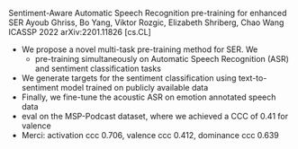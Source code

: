 Sentiment-Aware Automatic Speech Recognition pre-training for enhanced SER
Ayoub Ghriss, Bo Yang, Viktor Rozgic, Elizabeth Shriberg, Chao Wang
ICASSP 2022 arXiv:2201.11826 [cs.CL]

* We propose a novel multi-task pre-training method for SER. We
  * pre-training simultaneously on Automatic Speech Recognition (ASR) and
    sentiment classification tasks
* We generate targets for the sentiment classification using text-to-sentiment
  model trained on publicly available data
* Finally, we fine-tune the acoustic ASR on emotion annotated speech data
* eval on the MSP-Podcast dataset, where we achieved a CCC of 0.41 for valence
* Merci: activation ccc 0.706, valence ccc 0.412, dominance ccc 0.639

